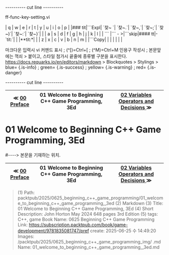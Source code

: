 
---------- cut line ----------

ff-func-key-setting.vi

| q     | w     | e     | r     | t     | y     | u     | i     | o     | p     |
|### tit|\`\`\`Expl| \`찾~ \`| \`찾~.\`| \`찾~,\`| \`찾~;\`| \`찾~)\`| \`찾~:\`| \`찾~}\`|       |
| a     | s     | d     | f     | g     | h     | j     | k     | l     |
| \`\`\`   |\`\`\` - >|\`\`\`skip|#### tt|-\`tit:\`|       |       |**tit:*|       |
| z     | x     | c     | v     | b     | n     | m     |
|\`\`\`Copy|       |       |       |       |       |       |

마크다운 입력시 vi 커맨드 표시 ; (^[)=Ctrl+[ ; (^M)=Ctrl+M
인용구 작성시 ; 본문앞에는 꺽쇠 > 붙이고, 스타일 첨가시 끝줄에 종류별 구분을 표시한다.
https://docs.requarks.io/en/editors/markdown > Blockquotes > Stylings >
blue= {.is-info} ; green= {.is-success} ; yellow= {.is-warning} ; red= {.is-danger}

---------- cut line ----------

| ≪ [ 00 Preface ](/packtpub/2025/0625_beginning_c++_game_programming/00_preface) | 01 Welcome to Beginning C++ Game Programming, 3Ed | [ 02 Variables Operators and Decisions ](/packtpub/2025/0625_beginning_c++_game_programming/02_variables_operators_and_decisions) ≫ |
|:----:|:----:|:----:|

# 01 Welcome to Beginning C++ Game Programming, 3Ed
#----> 본문을 기재하는 위치.



| ≪ [ 00 Preface ](/packtpub/2025/0625_beginning_c++_game_programming/00_preface) | 01 Welcome to Beginning C++ Game Programming, 3Ed | [ 02 Variables Operators and Decisions ](/packtpub/2025/0625_beginning_c++_game_programming/02_variables_operators_and_decisions) ≫ |
|:----:|:----:|:----:|

> (1) Path: packtpub/2025/0625_beginning_c++_game_programming/01_welcome_to_beginning_c++_game_programming,_3ed
> (2) Markdown
> (3) Title: 01 Welcome to Beginning C++ Game Programming, 3Ed
> (4) Short Description: John Horton May 2024 648 pages 3rd Edition
> (5) tags: C++, game
> Book Name: 0625 Beginning C++ Game Programming
> Link: https://subscription.packtpub.com/book/game-development/9781835081747/pref
> create: 2025-06-25 수 14:49:20
> Images: /packtpub/2025/0625_beginning_c++_game_programming_img/
> .md Name: 01_welcome_to_beginning_c++_game_programming,_3ed.md

